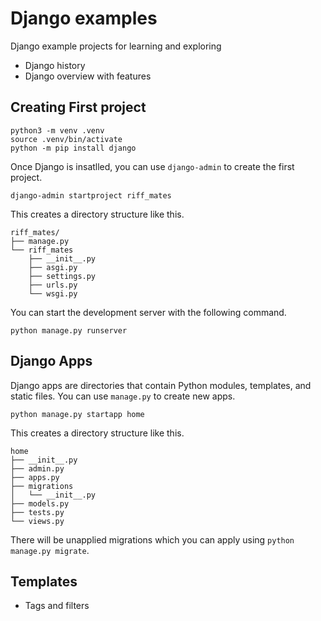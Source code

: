 # Django examples

Django example projects for learning and exploring

- Django history
- Django overview with features

## Creating First project

```shell
python3 -m venv .venv
source .venv/bin/activate
python -m pip install django
```
Once Django is insatlled, you can use `django-admin` to create the first project.

```shell
django-admin startproject riff_mates
```

This creates a directory structure like this.

```
riff_mates/
├── manage.py
└── riff_mates
    ├── __init__.py
    ├── asgi.py
    ├── settings.py
    ├── urls.py
    └── wsgi.py
```

You can start the development server with the following command.

```shell
python manage.py runserver
```

## Django Apps

Django apps are directories that contain Python modules, templates, and static files.  You can use `manage.py` to create new apps.

```shell
python manage.py startapp home
```

This creates a directory structure like this.

```
home
├── __init__.py
├── admin.py
├── apps.py
├── migrations
│   └── __init__.py
├── models.py
├── tests.py
└── views.py
``` 

There will be unapplied migrations which you can apply using `python manage.py migrate`.

## Templates

- Tags and filters
